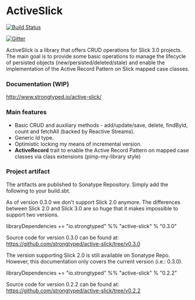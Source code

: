 # ActiveSlick

[![Build Status](https://travis-ci.org/strongtyped/active-slick.svg?branch=develop)](https://travis-ci.org/strongtyped/active-slick)

[![Gitter](https://badges.gitter.im/Join%20Chat.svg)](https://gitter.im/strongtyped/active-slick?utm_source=badge&utm_medium=badge&utm_campaign=pr-badge)


ActiveSlick is a library that offers CRUD operations for Slick 3.0 projects. The main goal is to provide some basic operations to manage the lifecycle of persisted objects (new/persisted/deleted/stale) and enable the implementation of the Active Record Pattern on Slick mapped case classes.

### Documentation (WIP)
http://www.strongtyped.io/active-slick/

### Main features
- Basic CRUD and auxiliary methods - add/update/save, delete, findById, count and fetchAll (backed by Reactive Streams).
- Generic Id type. 
- Optimistic locking my means of incremental version.
- **ActiveRecord** trait to enable the Active Record Pattern on mapped case classes via class extensions (pimp-my-library style)

### Project artifact

The artifacts are published to Sonatype Repository. Simply add the following to your build.sbt.

As of version 0.3.0 we don't support Slick 2.0 anymore. The differences between Slick 2.0 and Slick 3.0 are so huge that it makes impossible to support two versions. 

  libraryDependencies += "io.strongtyped" %% "active-slick" % "0.3.0"
  
Source code for version 0.3.0 can be found at:
https://github.com/strongtyped/active-slick/tree/v0.3.0


The version supporting Slick 2.0 is still available on Sonatype Repo. However, this documentation only covers the current version (i.e.: 0.3.0).

  libraryDependencies += "io.strongtyped" %% "active-slick" % "0.2.2"

Source code for version 0.2.2 can be found at:
https://github.com/strongtyped/active-slick/tree/v0.2.2
